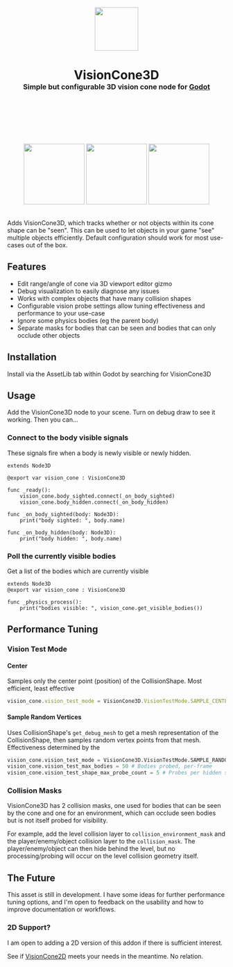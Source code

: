 <div align="center">
	<br/>
	<br/>
	<img src="addons/tattomoosa.vision_cone_3d/icons/VisionCone3D.svg" width="100"/>
	<br/>
	<h1>
		VisionCone3D
		<br/>
		<sub>
		<sub>
		<sub>
		Simple but configurable 3D vision cone node for <a href="https://godotengine.org/">Godot</a>
		</sub>
		</sub>
		</sub>
		<br/>
		<br/>
		<br/>
	</h1>
	<br/>
	<br/>
	<img src="./readme_images/demo.png" height="140">
	<img src="./readme_images/stress_test.png" height="140">
	<img src="./readme_images/editor_view.png" height="140">
	<br/>
	<br/>
</div>

Adds VisionCone3D, which tracks whether or not objects within its cone shape can be "seen".
This can be used to let objects in your game "see" multiple objects efficiently.
Default configuration should work for most use-cases out of the box.

## Features

* Edit range/angle of cone via 3D viewport editor gizmo
* Debug visualization to easily diagnose any issues
* Works with complex objects that have many collision shapes
* Configurable vision probe settings allow tuning effectiveness and performance to your use-case
* Ignore some physics bodies (eg the parent body)
* Separate masks for bodies that can be seen and bodies that can only occlude other objects

## Installation

Install via the AssetLib tab within Godot by searching for VisionCone3D

## Usage

Add the VisionCone3D node to your scene. Turn on debug draw to see it working. Then you can...

### Connect to the body visible signals

These signals fire when a body is newly visible or newly hidden.

```gdscript
extends Node3D

@export var vision_cone : VisionCone3D

func _ready():
	vision_cone.body_sighted.connect(_on_body_sighted)
	vision_cone.body_hidden.connect(_on_body_hidden)

func _on_body_sighted(body: Node3D):
	print("body sighted: ", body.name)

func _on_body_hidden(body: Node3D):
	print("body hidden: ", body.name)
```

### Poll the currently visible bodies

Get a list of the bodies which are currently visible

```
extends Node3D
@export var vision_cone : VisionCone3D

func _physics_process():
	print("bodies visible: ", vision_cone.get_visible_bodies())
```

## Performance Tuning

### Vision Test Mode

#### Center

Samples only the center point (position) of the CollisionShape. Most efficient, least effective

```js
vision_cone.vision_test_mode = VisionCone3D.VisionTestMode.SAMPLE_CENTER
```

#### Sample Random Vertices

Uses CollisionShape's `get_debug_mesh` to get a mesh representation of the CollisionShape,
then samples random vertex points from that mesh.
Effectiveness determined by the 

```python
vision_cone.vision_test_mode = VisionCone3D.VisionTestMode.SAMPLE_RANDOM_VERTICES
vision_cone.vision_test_max_bodies = 50 # Bodies probed, per-frame
vision_cone.vision_test_shape_max_probe_count = 5 # Probes per hidden shape
```

### Collision Masks

VisionCone3D has 2 collision masks, one used for bodies that can be seen by the cone and one for an environment,
which can occlude seen bodies but is not itself probed for visibility.

For example, add the level collision layer to `collision_environment_mask` and the player/enemy/object collision layer to the `collision_mask`.
The player/enemy/object can then hide behind the level, but no processing/probing will occur on the level collision geometry itself.

## The Future

This asset is still in development. I have some ideas for further performance tuning options, and I'm open to feedback on the usability and how to improve documentation or workflows.

### 2D Support?

I am open to adding a 2D version of this addon if there is sufficient interest.

See if [VisionCone2D](https://github.com/d-bucur/godot-vision-cone) meets your needs in the meantime. No relation.
